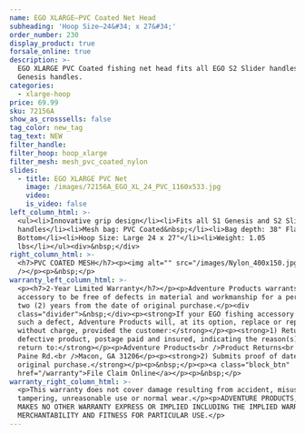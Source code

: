 ```yaml
---
name: EGO XLARGE—PVC Coated Net Head
subheading: 'Hoop Size—24&#34; x 27&#34;'
order_number: 230
display_product: true
forsale_online: true
description: >-
  EGO XLARGE PVC Coated fishing net head fits all EGO S2 Slider handles and S1
  Genesis handles.
categories:
  - xlarge-hoop
price: 69.99
sku: 72156A
show_as_crosssells: false
tag_color: new_tag
tag_text: NEW
filter_handle:
filter_hoop: hoop_xlarge
filter_mesh: mesh_pvc_coated_nylon
slides:
  - title: EGO XLARGE PVC Net
    image: /images/72156A_EGO_XL_24_PVC_1160x533.jpg
    video:
    is_video: false
left_column_html: >-
  <ul><li>Innovative grip design</li><li>Fits all S1 Genesis and S2 Slider
  handles</li><li>Mesh bag: PVC Coated&nbsp;</li><li>Bag depth: 38" Flat
  Bottom</li><li>Hoop Size: Large 24 x 27"</li><li>Weight: 1.05
  lbs</li></ul><div>&nbsp;</div>
right_column_html: >-
  <h7>PVC COATED MESH</h7><p><img alt="" src="/images/Nylon_400x150.jpg"
  /></p><p>&nbsp;</p>
warranty_left_column_html: >-
  <p><h7>2-Year Limited Warranty</h7></p><p>Adventure Products warrants your EGO
  accessory to be free of defects in material and workmanship for a period of
  two (2) years from the date of original purchase.</p><div
  class="divider">&nbsp;</div><p><strong>If your EGO fishing accessory exhibits
  such a defect, Adventure Products will, at its option, replace or repair it
  without charge, provided the customer:</strong></p><p><strong>1) Returns the
  defective product, postage paid and insured, indicating the reason(s) for the
  return to:</strong></p><p>Adventure Products<br />Product Returns<br />889 Guy
  Paine Rd.<br />Macon, GA 31206</p><p><strong>2) Submits proof of date of
  original purchase.</strong></p><p>&nbsp;</p><p><a class="block_btn"
  href="/warranty">File Claim Online</a></p><p>&nbsp;</p>
warranty_right_column_html: >-
  <p>This warranty does not cover damage resulting from accident, misuse, abuse,
  tampering, unreasonable use or normal wear.</p><p>ADVENTURE PRODUCTS, INC.
  MAKES NO OTHER WARRANTY EXPRESS OR IMPLIED INCLUDING THE IMPLIED WARRANTIES OF
  MERCHANTABILITY AND FITNESS FOR PARTICULAR USE.</p>
---
```

